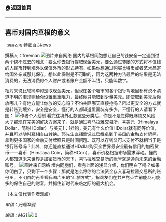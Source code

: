 ###  [:house:返回首頁](https://github.com/ourhimalayas/txt)
---

## 喜币对国内草根的意义
` 澳喜农场` [轉載自GNews](https://gnews.org/zh-hans/1152465/)

撰稿人：freeman
![]()![](https://gnews-media-offload.s3.amazonaws.com/wp-content/uploads/2021/04/30003817/3012.png)图片来自网络
国内的草根同胞想让自己的钱安全一定遇到过两个绕不过去的难点：要么你去银行提取现金美元，要么通过转账的方式将不值钱的人民币转到境外以保值外币的形式持有。如果你想通过购买比特币或者艺术品寄给国外亲戚那儿保存，想以此保财是不可取的，因为这两种方法最后的结果是无法消费的，无法消费的个人财产或者账户金额不叫钱，只能叫数字。

相对来说比较简单的是取现金美元，但现在各个城市的各个银行背地里都有说不清道不明的潜规则给你设置重重阻力，最终你只能取到少量美元。即使取到美元后你放哪儿？有地方能让你放的安心吗？不怕共匪哪天直接抢吗？所以更安全的方式就是转账到境外，安全是安全，懂行的人都知道里面坑有多少，不懂行的人请看下图：
![]()![](https://gnews-media-offload.s3.amazonaws.com/wp-content/uploads/2021/04/30003938/302-2.png)作者个人绘制
看完往境外汇款这些分类后，你是不是觉得既麻烦又风险大？那现在完美的解决方案来了，就是通过喜马拉雅交易所，喜美元（Himalaya Dollar，简称HDollar）与美元1：1挂钩，美元有什么价值HDollar就有同等价值，并且可以随时互相自由转换。郭先生直播里说过已经拿到了美国的金融支付牌照，拿到更多国家的金融支付牌照只是时间问题。既可以存钱又可以支付不就相当于是银行账号吗？此外，你还能直接通过HDollar购买全世界最安全最有信用的加密货币——喜币（Himalaya Coin，简称HCoin），喜币价格根据市场需求浮动。懂的人都知道未来世界是加密货币的天下，喜马拉雅交易所的账号就是通向未来的金融账号。
![]()![](https://gnews-media-offload.s3.amazonaws.com/wp-content/uploads/2021/04/30004052/303-2.png)图片来自网络
墙内同胞们，看完上面的浅显介绍，你们明白了吗？如果你明白了，只剩下一个步骤：那就是怎么将你的合法资金存入喜马拉雅交易所的账号里。不明白的再看看我图片里的“汇款方式”，祝战友们在共产党灭亡前能尽可能多的保住自己的财富，并抓住新时代来临之际的最大机会。

（本文仅代表作者观点）

*审稿：光耀华夏*

*编辑：MG1*
![]()![](https://gnews.org/wp-content/uploads/2021/04/澳喜图标2-1.jpg)
0
